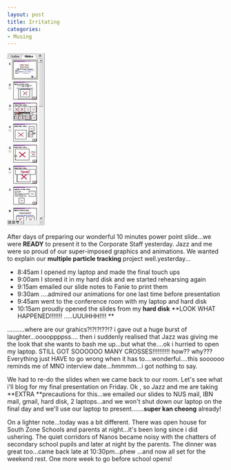 ```yaml
---
layout: post
title: Irritating
categories:
- Musing
---
```



![](/img/ppt.jpg)

After days of preparing our wonderful 10 minutes power point slide...we were **READY** to present it to the Corporate Staff yesterday. Jazz and me were so proud of our super-imposed graphics and animations. We wanted to explain our **multiple particle tracking** project well.yesterday...

- 8:45am I opened my laptop and made the final touch ups
- 9:00am I stored it in my hard disk and we started rehearsing again
- 9:15am emailed our slide notes to Fanie to print them
- 9:30am ....admired our animations for one last time before presentation
- 9:45am went to the conference room with my laptop and hard disk
- 10:15am proudly opened the slides from my **hard disk** **LOOK WHAT HAPPENED!!!!!!! .....UUUHHH!!!! **

..........where are our grahics?!?!?!??!? i gave out a huge burst of laughter...ooooppppss.... then i suddenly realised that Jazz was giving me the look that she wants to bash me up...but what the....ok i hurried to open my laptop. STILL GOT SOOOOOO MANY CROSSES!!!!!!!!!! how?? why??? Everything just HAVE to go wrong when it has to....wonderful....this soooooo reminds me of MNO interview date...hmmmm...i got nothing to say.

We had to re-do the slides when we came back to our room. Let's see what i'll blog for my final presentation on Friday. Ok , so Jazz and me are taking **EXTRA **precautions for this...we emailed our slides to NUS mail, IBN mail, gmail, hard disk, 2 laptops...and we won't shut down our laptop on the final day and we'll use our laptop to present.......**super kan cheong** already!

On a lighter note...today was a bit different. There was open house for South Zone Schools and parents at night...it's been long since i did ushering. The quiet corridors of Nanos became noisy with the chatters of secondary school pupils and later at night by the parents. The dinner was great too...came back late at 10:30pm...phew ...and now all set for the weekend rest. One more week to go before school opens!
